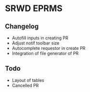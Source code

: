 # SRWD EPRMS

## Changelog
- Autofill inputs in creating PR
- Adjust notif toolbar size
- Autocomplete requestor in create PR
- Integration of file generator of PR

## Todo
- Layout of tables
- Cancelled PR
